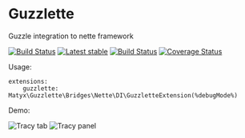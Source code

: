 # Guzzlette
Guzzle integration to nette framework

[![Build Status](https://travis-ci.org/matyx/Guzzlette.svg?branch=master)](https://travis-ci.org/matyx/Guzzlette)
[![Latest stable](https://img.shields.io/packagist/v/matyx/guzzlette.svg)](https://packagist.org/packages/matyx/guzzlette)
[![Build Status](https://travis-ci.org/matyx/Guzzlette.svg?branch=master)](https://travis-ci.org/matyx/Guzzlette)
[![Coverage Status](https://coveralls.io/repos/github/matyx/Guzzlette/badge.svg?branch=travis-ci)](https://coveralls.io/github/matyx/Guzzlette?branch=travis-ci)


Usage:

```
extensions:
	guzzlette: Matyx\Guzzlette\Bridges\Nette\DI\GuzzletteExtension(%debugMode%)
```


Demo:

![Tracy tab](https://raw.githubusercontent.com/matyx/Guzzlette/master/docs/guzzleta-tab.png?token=AHlnAZmc1MSg4bMnZ8u2bpr4Aawt3sfKks5XK5JrwA%3D%3D)
![Tracy panel](https://raw.githubusercontent.com/matyx/Guzzlette/master/docs/guzzlete-panel.png?token=AHlnAUE7Eh0ZHL9uHyQ-d9hmE-fFK7zbks5XK5KQwA%3D%3D)
